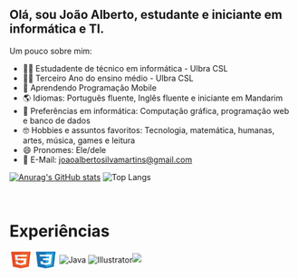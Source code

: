 ## Olá, sou João Alberto, estudante e iniciante em informática e TI.

Um pouco sobre mim:

- 👨‍💻 Estudadente de técnico em informática - Ulbra CSL
- 👨‍🎓 Terceiro Ano do ensino médio - Ulbra CSL
- 📱 Aprendendo Programação Mobile
- 🌎 Idiomas: Português fluente, Inglês fluente e iniciante em Mandarim
- 🧐 Preferências em informática: Computação gráfica, programação web e banco de dados
- 🤓 Hobbies e assuntos favoritos: Tecnologia, matemática, humanas, artes, música, games e leitura
- 😄 Pronomes: Ele/dele
- 📧 E-Mail: joaoalbertosilvamartins@gmail.com

[![Anurag's GitHub stats](https://github-readme-stats.vercel.app/api?username=joaozin11&show_icons=true&theme=dracula)](https://github.com/anuraghazra/github-readme-stats)
![Top Langs](https://github-readme-stats.vercel.app/api/top-langs/?username=DaviOliveira2001&show_progress=true&theme=dracula)

<div style="display: inline_block"> <br>
  <h1>Experiências</h1>
  <img align="center" alt="HTML" height="30" width="40" src="https://raw.githubusercontent.com/devicons/devicon/master/icons/html5/html5-original.svg">
  <img align="center" alt="CSS" height="30" width="40" src="https://raw.githubusercontent.com/devicons/devicon/master/icons/css3/css3-original.svg">
  <img align="center" alt="Java" height="30" width="40" src="https://img.shields.io/badge/Java-ED8B00?style=for-the-badge&logo=openjdk&logoColor=white">
  <img align="center" alt="Illustrator" height="30" width="40" src="https://aleen42.github.io/badges/src/illustrator.svg>
  
</div>

##

<div> 
  <h1> Redes Sociais </h1>
 <a href="https://instagram.com/joaoalberto_2603?igshid=YTQwZjQ0NmI0OA==" target="_blank"><img src="https://img.shields.io/badge/-Instagram-%23E4405F?style=for-the-badge&logo=instagram&logoColor=white" target="_blank"></a>
</div>
